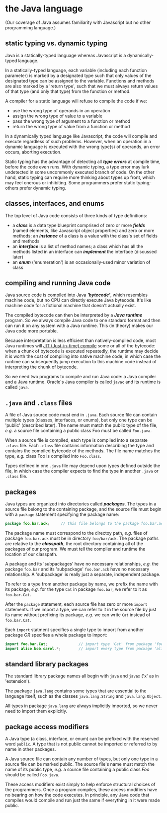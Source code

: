 # the Java language

(Our coverage of Java assumes familiarity with Javascript but no other programming language.)

## static typing vs. dynamic typing

Java is a statically-typed language whereas Javascript is a dynamically-typed language.

In a statically-typed language, each variable (including each function parameter) is marked by a designated type such that only values of the designated type can be assigned to the variable. Functions and methods are also marked by a 'return type', such that we must always return values of that type (and only that type) from the function or method.

A compiler for a static language will refuse to compile the code if we:

 - use the wrong type of operands in an operation
 - assign the wrong type of value to a variable
 - pass the wrong type of argument to a function or method
 - return the wrong type of value from a function or method

In a dynamically typed language like Javascript, the code will compile and execute regardless of such problems. However, when an operation in a dynamic language is executed with the wrong type(s) of operands, an error occurs, aborting execution.

Static typing has the advantage of detecting all ***type errors*** at compile time, before the code even runs. With dynamic typing, a type error may lurk undetected in some uncommonly executed branch of code. On the other hand, static typing can require more thinking about types up front, which may feel onerous or inhibiting. Some programmers prefer static typing; others prefer dynamic typing.

## classes, interfaces, and enums

The top level of Java code consists of three kinds of type definitions:

 - a ***class*** is a data type blueprint comprised of zero or more ***fields*** (named elements, like Javascript object properties) and zero or more methods; an ***instance*** of a class is a value with the class's set of fields and methods
 - an ***interface*** is a list of method names; a class which has all the methods listed in an interface can ***implement*** the interface (discussed later)
 - an ***enum*** ('enumeration') is an occasionally-used minor variation of class

## compiling and running Java code

Java source code is compiled into Java ***'bytecode'***, which resembles machine code, but no CPU can directly execute Java bytecode. It's like machine code for a fictional machine that doesn't actually exist.

The compiled bytecode can then be interpreted by a ***Java runtime*** program. So we always compile Java code to one standard format and then can run it on any system with a Java runtime. This (in theory) makes our Java code more portable.

Because interpretation is less efficient than natively-compiled code, most Java runtimes will [JIT (Just-in-time) compile](https://en.wikipedia.org/wiki/Just-in-time_compilation) some or all of the bytecode: when a chunk of bytecode is executed repeatedly, the runtime may decide it is worth the cost of compiling into native machine code, in which case the runtime can subsequently jump execution to this machine code instead of interpreting the chunk of bytecode.

So we need two programs to compile and run Java code: a Java compiler and a Java runtime. Oracle's Java compiler is called `javac` and its runtime is called `java`.

## `.java` and `.class` files

A file of Java source code must end in `.java`. Each source file can contain multiple types (classes, interfaces, or enums), but only one type can be 'public' (described later). The name must match the public type of the file, *e.g.* a source file containing a public class Foo must be called `Foo.java`.

When a source file is compiled, each type is compiled into a separate `.class` file. Each `.class` file contains information describing the type and contains the compiled bytecode of the methods. The file name matches the type, *e.g.* class Foo is compiled into `Foo.class`.

Types defined in one `.java` file may depend upon types defined outside the file, in which case the compiler expects to find the type in another `.java` or `.class` file.

## packages

Java types are organized into directories called ***packages***. The types in a source file belong to the containing package, and the source file must begin with a `package` statement specifying the package name:

```java
package foo.bar.ack;     // this file belongs to the package foo.bar.ack
```

The package name must correspond to the directoy path, *e.g.* files of package `foo.bar.ack` must be in directory `foo/bar/ack`. The package paths are relative to the ***classpath***, the root directory containing all of the packages of our program. We must tell the compiler and runtime the location of our classpath.

A package and its 'subpackages' have no necessary relationships, *e.g.* the package `foo.bar` and its 'subpackage' `foo.bar.ack` have no necessary relationship. A 'subpackage' is really just a separate, independent package.

To refer to a type from another package by name, we prefix the name with its package, *e.g.* for the type `Cat` in package `foo.bar`, we refer to it as `foo.bar.Cat`.

After the `package` statement, each source file has zero or more `import` statements. If we import a type, we can refer to it in the source file by just its name without prefixing its package, *e.g.* we can write `Cat` instead of `foo.bar.Cat`.

Each `import` statment specifies a single type to import from another package *OR* specifies a whole package to import:

```java
import foo.bar.Cat;              // import type 'Cat' from package 'foo.bar'
import alice.bob.carol.*;        // import every type from package 'alice.bob.carol'
```

## standard library packages

The standard library package names all begin with `java` and `javax` ('x' as in 'extension').

The package `java.lang` contains some types that are essential to the language itself, such as the classes `java.lang.String` and `java.lang.Object`.

All types in package `java.lang` are always implicitly imported, so we never need to import them explicitly.

## package access modifiers

A Java type (a class, interface, or enum) can be prefixed with the reserved word `public`. A type that is not public cannot be imported or referred to by name in other packages.

A Java source file can contain any number of types, but only one type in a source file can be marked public. The source file's name must match the name of its public type, *e.g.* a source file containing a public class *Foo* should be called `Foo.java`.

These access modifiers exist simply to help enforce structural choices of the programmers. Once a program compiles, these access modifiers have no bearing on how the code executes. In principle, any Java code that compiles would compile and run just the same if everything in it were made public.
